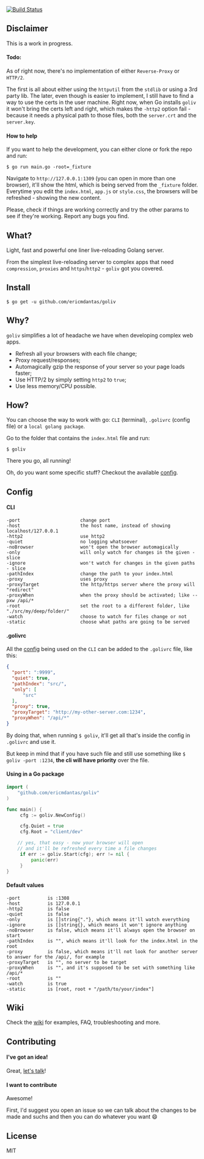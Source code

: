 [![Build Status](https://travis-ci.org/ericmdantas/goliv.svg?branch=master)](https://travis-ci.org/ericmdantas/goliv)

## Disclaimer

This is a work in progress.

#### Todo:

As of right now, there's no implementation of either `Reverse-Proxy` or `HTTP/2`.

The first is all about either using the `httputil` from the `stdlib` or using a 3rd party lib. 
The later, even though is easier to implement, I still have to find a way to use the certs in the user machine. 
Right now, when Go installs `goliv` it won't bring the certs left and right, which makes the `-http2` option fail - 
because it needs a physical path to those files, both the `server.crt` and the `server.key`.


#### How to help

If you want to help the development, you can either clone or fork the repo and run:

```shell
$ go run main.go -root=_fixture
```

Navigate to `http://127.0.0.1:1309` (you can open in more than one browser), it'll show the html, 
which is being served from the `_fixture` folder. Everytime you edit the `index.html`, `app.js` or `style.css`, 
the browsers will be refreshed - showing the new content.

Please, check if things are working correctly and try the other params to see if they're working. Report any bugs you find.



## What?

Light, fast and powerful one liner live-reloading Golang server.

From the simplest live-reloading server to complex apps that need `compression`, `proxies` and `https`/`http2` - `goliv` got you covered.


## Install

```shell
$ go get -u github.com/ericmdantas/goliv
```


## Why?

`goliv` simplifies a lot of headache we have when developing complex web apps. 

- Refresh all your browsers with each file change;
- Proxy request/responses;
- Automagically gzip the response of your server so your page loads faster;
- Use HTTP/2 by simply setting `http2` to `true`;
- Use less memory/CPU possible.


## How?

You can choose the way to work with go: `CLI` (terminal), `.golivrc` (config file) or a `local golang package`.

Go to the folder that contains the `index.html` file and run:

```shell
$ goliv
```

There you go, all running!

Oh, do you want some specific stuff? Checkout the available <a href="#config">config</a>.


## Config

#### CLI


```
-port                      change port
-host                      the host name, instead of showing localhost/127.0.0.1
-http2                     use http2
-quiet                     no logging whatsoever
-noBrowser                 won't open the browser automagically
-only                      will only watch for changes in the given - slice
-ignore                    won't watch for changes in the given paths - slice
-pathIndex                 change the path to your index.html
-proxy                     uses proxy
-proxyTarget               the http/https server where the proxy will "redirect"
-proxyWhen                 when the proxy should be activated; like --pxw /api/*
-root                      set the root to a different folder, like "./src/my/deep/folder/"
-watch                     choose to watch for files change or not
-static                    choose what paths are going to be served
```


#### .golivrc

All the <a href="#config">config</a> being used on the `CLI` can be added to the `.golivrc` file, like this:

```json
{
  "port": ":9999",
  "quiet": true,
  "pathIndex": "src/",
  "only": [
      "src"
  ],
  "proxy": true,
  "proxyTarget": "http://my-other-server.com:1234",
  "proxyWhen": "/api/*"
}
```

By doing that, when running `$ goliv`, it'll get all that's inside the config in `.golivrc` and use it.

But keep in mind that if you have such file and still use something like `$ goliv -port :1234`, **the cli will have priority** over the file.


#### Using in a Go package

```go
import (
    "github.com/ericmdantas/goliv"
)

func main() {
     cfg := goliv.NewConfig()

     cfg.Quiet = true
     cfg.Root = "client/dev"

    // yes, that easy - now your browser will open 
    // and it'll be refreshed every time a file changes
     if err := goliv.Start(cfg); err != nil {
         panic(err)
     }
}
```

#### Default values

```
-port          is :1308
-host          is 127.0.0.1
-http2         is false
-quiet         is false
-only          is []string{"."}, which means it'll watch everything
-ignore        is []string{}, which means it won't ignore anything
-noBrowser     is false, which means it'll always open the browser on start
-pathIndex     is "", which means it'll look for the index.html in the root
-proxy         is false, which means it'll not look for another server to answer for the /api/, for example
-proxyTarget   is "", no server to be target
-proxyWhen     is "", and it's supposed to be set with something like /api/*
-root          is ""
-watch         is true
-static        is [root, root + "/path/to/your/index"]
```


## Wiki

Check the [wiki](https://github.com/ericmdantas/goliv/wiki) for examples, FAQ, troubleshooting and more.

## Contributing

#### I've got an idea!

Great, [let's talk](https://github.com/ericmdantas/goliv/issues/new)!

#### I want to contribute

Awesome!

First, I'd suggest you open an issue so we can talk about the changes to be made and suchs and then you can do whatever you want :smile:

## License

MIT
